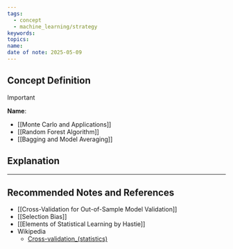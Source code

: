 ```yaml
---
tags:
  - concept
  - machine_learning/strategy
keywords: 
topics: 
name: 
date of note: 2025-05-09
---
```


## Concept Definition

>[!important]
>**Name**: 



- [[Monte Carlo and Applications]]
- [[Random Forest Algorithm]]
- [[Bagging and Model Averaging]]



## Explanation





-----------
##  Recommended Notes and References


- [[Cross-Validation for Out-of-Sample Model Validation]]
- [[Selection Bias]]
- [[Elements of Statistical Learning by Hastie]]
- Wikipedia
	- [Cross-validation_(statistics)](https://en.wikipedia.org/wiki/Cross-validation_(statistics))
